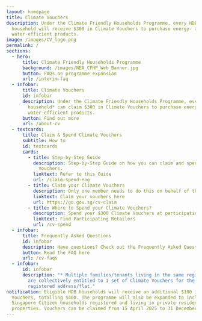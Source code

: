 ```yaml
---
layout: homepage
title: Climate Vouchers
description: Under the Climate Friendly Households Programme, every HDB
  household will receive $300 in Climate Vouchers to purchase energy- and
  water-efficient products.
image: /images/CV_logo.png
permalink: /
sections:
  - hero:
      title: Climate Friendly Households Programme
      background: /images/NEA_CFHP_Web_Banner.jpg
      button: FAQs on programme expansion
      url: /interim-faq
  - infobar:
      title: Climate Vouchers
      id: infobar
      description: Under the Climate Friendly Households Programme, every HDB
        household* can claim $300 in Climate Vouchers to purchase energy- and
        water-efficient products.
      button: Find out more
      url: /about-cv
  - textcards:
      title: Claim & Spend Climate Vouchers
      subtitle: How to
      id: textcards
      cards:
        - title: Step-by-Step Guide
          description: Step-by-Step Guide on how you can claim and spend your Climate
            Vouchers.
          linktext: Refer to this Guide
          url: /claim-spend-eng
        - title: Claim your Climate Vouchers
          description: Only one member needs to do this on behalf of the entire household*.
          linktext: Claim your vouchers here
          url: https://go.gov.sg/cv-claim
        - title: Where to Spend your Climate Vouchers?
          description: Spend your $300 Climate Vouchers at participating retailers.
          linktext: Find Participating Retailers
          url: /cv-spend
  - infobar:
      title: Frequently Asked Questions
      id: infobar
      description: Have questions? Check out the Frequently Asked Questions.
      button: Read the FAQ here
      url: /cv-faqs
  - infobar:
      id: infobar
      description: "* Multiple families/tenants living in the same registered address
        are collectively entitled to 1 set of Climate Vouchers for the same
        registered address/flat."
notification: Eligible HDB households will receive an additional $100 in Climate
  Vouchers, totalling $400. The programme will also be expanded to include
  Singapore Citizen households registered and living in private residential
  properties. Vouchers can be claimed from 15 April 2025 to 31 December 2027
---
```


